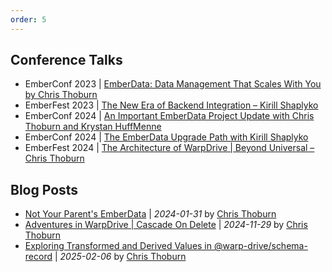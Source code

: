 ```yaml
---
order: 5
---
```


## Conference Talks

- EmberConf 2023 | [EmberData: Data Management That Scales With You by Chris Thoburn](https://www.youtube.com/watch?v=KpakmlxvT0s)
- EmberFest 2023 | [The New Era of Backend Integration – Kirill Shaplyko](https://www.youtube.com/watch?v=PKekDnJxUQY)
- EmberConf 2024 | [An Important EmberData Project Update with Chris Thoburn and Krystan HuffMenne](https://www.youtube.com/watch?v=HQiKFaTAahM)
- EmberConf 2024 | [The EmberData Upgrade Path with Kirill Shaplyko](https://www.youtube.com/watch?v=3_kTmfLG6b0)
- EmberFest 2024 | [The Architecture of WarpDrive | Beyond Universal – Chris Thoburn](https://www.youtube.com/watch?v=BCv8OgcG5vM)

## Blog Posts

- [Not Your Parent's EmberData](https://runspired.com/2024/01/31/modern-ember-data.html) | *2024-01-31* by [Chris Thoburn](https://github.com/runspired)
- [Adventures in WarpDrive | Cascade On Delete](https://runspired.com/2024/11/29/cascade-on-delete.html) | *2024-11-29* by [Chris Thoburn](https://github.com/runspired)
- [Exploring Transformed and Derived Values in @warp-drive/schema-record](https://runspired.com/2025/02/06/exploring-transformed-and-derivied-values-in-schema-record.html) | *2025-02-06* by [Chris Thoburn](https://github.com/runspired)
